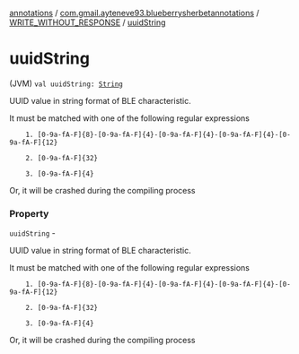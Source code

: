 [annotations](../../index.md) / [com.gmail.ayteneve93.blueberrysherbetannotations](../index.md) / [WRITE_WITHOUT_RESPONSE](index.md) / [uuidString](./uuid-string.md)

# uuidString

(JVM) `val uuidString: `[`String`](https://kotlinlang.org/api/latest/jvm/stdlib/kotlin/-string/index.html)

UUID value in string format of BLE characteristic.

It must be matched with one of the following regular expressions

```
    1. [0-9a-fA-F]{8}-[0-9a-fA-F]{4}-[0-9a-fA-F]{4}-[0-9a-fA-F]{4}-[0-9a-fA-F]{12}

    2. [0-9a-fA-F]{32}

    3. [0-9a-fA-F]{4}
```

Or, it will be crashed during the compiling process

### Property

`uuidString` -

UUID value in string format of BLE characteristic.




It must be matched with one of the following regular expressions




```
    1. [0-9a-fA-F]{8}-[0-9a-fA-F]{4}-[0-9a-fA-F]{4}-[0-9a-fA-F]{4}-[0-9a-fA-F]{12}

    2. [0-9a-fA-F]{32}

    3. [0-9a-fA-F]{4}
```




Or, it will be crashed during the compiling process

